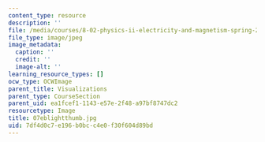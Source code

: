 ```yaml
---
content_type: resource
description: ''
file: /media/courses/8-02-physics-ii-electricity-and-magnetism-spring-2007/7df4d0c7e196b0bcc4e0f30f604d89bd_07eblightthumb.jpg
file_type: image/jpeg
image_metadata:
  caption: ''
  credit: ''
  image-alt: ''
learning_resource_types: []
ocw_type: OCWImage
parent_title: Visualizations
parent_type: CourseSection
parent_uid: ea1fcef1-1143-e57e-2f48-a97bf8747dc2
resourcetype: Image
title: 07eblightthumb.jpg
uid: 7df4d0c7-e196-b0bc-c4e0-f30f604d89bd
---
```

